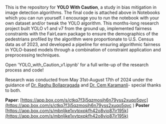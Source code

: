 This is the repository for **YOLO With Caution**, a study in bias mitigation in image detection algorithms. The final code is attached above in Notebooks which you can run yourself.
I encourage you to run the notebook with your own dataset and/or tweak the YOLO algorithm. This months-long research project built YOLO v1 and v7 from the ground up, implemented fairness constraints with the FairLearn package to ensure the demographics of the pedestrians profiled by 
the algorithm were proportionate to U.S. Census data as of 2023, and developed a pipeline for ensuring algorithmic fairness in YOLO-based models through a combination of constraint application and preprocessing techniques.

Open 'YOLO_with_Caution_v1.ipynb' for a full write-up of the research process and code!

Research was conducted from May 31st-August 17th of 2024 under the guidance of [Dr. Raghu Bollapragada](https://oden.utexas.edu/people/directory/Raghu-Bollapragada/) and [Dr. Cem Karamanli](https://www.cemkaramanli.com/)- special thanks to both.

**Paper**:
[https://app.box.com/s/ctkq7f3j5qzmosjh6n79yss2xuqo5qvc](https://app.box.com/s/ctkq7f3j5qzmosjh6n79yss2xuqo5qvc )
**Poster**
[https://app.box.com/s/mbnljke1xvtpxpkfh42o8vio87ir195k](https://app.box.com/s/mbnljke1xvtpxpkfh42o8vio87ir195k)
